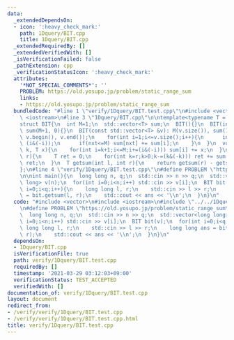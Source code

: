 ```yaml
---
data:
  _extendedDependsOn:
  - icon: ':heavy_check_mark:'
    path: 1Dquery/BIT.cpp
    title: 1Dquery/BIT.cpp
  _extendedRequiredBy: []
  _extendedVerifiedWith: []
  _isVerificationFailed: false
  _pathExtension: cpp
  _verificationStatusIcon: ':heavy_check_mark:'
  attributes:
    '*NOT_SPECIAL_COMMENTS*': ''
    PROBLEM: https://old.yosupo.jp/problem/static_range_sum
    links:
    - https://old.yosupo.jp/problem/static_range_sum
  bundledCode: "#line 1 \"verify/1Dquery/BIT.test.cpp\"\n#include <vector>\n#include\
    \ <iostream>\n#line 3 \"1Dquery/BIT.cpp\"\n\ntemplate<typename T = long long>\n\
    struct BIT{\n  int M=1;\n  std::vector<T> sum;\n  BIT(){}\n  BIT(int N): M(N),\
    \ sum(M+1, 0){}\n  BIT(const std::vector<T> &v): M(v.size()), sum(1){\n    sum.insert(sum.begin()+1,\
    \ v.begin(), v.end());\n    for(int i=1;i<=v.size();i++){\n      int nxt = i +\
    \ (i&(-i));\n      if(nxt<=M) sum[nxt] += sum[i];\n    }\n  }\n  void add(int\
    \ k, T x){\n    for(int i=k+1;i<=M;i+=(i&(-i))) sum[i] += x;\n  }\n  T getsum(int\
    \ r){\n    T ret = 0;\n    for(int k=r;k>0;k-=(k&(-k))) ret += sum[k];\n    return\
    \ ret;\n  }\n  T getsum(int l, int r){\n    return getsum(r) - getsum(l);\n  }\n\
    };\n#line 4 \"verify/1Dquery/BIT.test.cpp\"\n#define PROBLEM \"https://old.yosupo.jp/problem/static_range_sum\"\
    \n\nint main(){\n  long long n, q;\n  std::cin >> n >> q;\n  std::vector<long\
    \ long> v(n);\n  for(int i=0;i<n;i++) std::cin >> v[i];\n  BIT bit(v);\n  for(int\
    \ i=0;i<q;i++){\n    long long l, r;\n    std::cin >> l >> r;\n    long long ans\
    \ = bit.getsum(l, r);\n    std::cout << ans << '\\n';\n  }\n}\n"
  code: "#include <vector>\n#include <iostream>\n#include \"../../1Dquery/BIT.cpp\"\
    \n#define PROBLEM \"https://old.yosupo.jp/problem/static_range_sum\"\n\nint main(){\n\
    \  long long n, q;\n  std::cin >> n >> q;\n  std::vector<long long> v(n);\n  for(int\
    \ i=0;i<n;i++) std::cin >> v[i];\n  BIT bit(v);\n  for(int i=0;i<q;i++){\n   \
    \ long long l, r;\n    std::cin >> l >> r;\n    long long ans = bit.getsum(l,\
    \ r);\n    std::cout << ans << '\\n';\n  }\n}\n"
  dependsOn:
  - 1Dquery/BIT.cpp
  isVerificationFile: true
  path: verify/1Dquery/BIT.test.cpp
  requiredBy: []
  timestamp: '2021-03-29 03:12:03+09:00'
  verificationStatus: TEST_ACCEPTED
  verifiedWith: []
documentation_of: verify/1Dquery/BIT.test.cpp
layout: document
redirect_from:
- /verify/verify/1Dquery/BIT.test.cpp
- /verify/verify/1Dquery/BIT.test.cpp.html
title: verify/1Dquery/BIT.test.cpp
---
```

